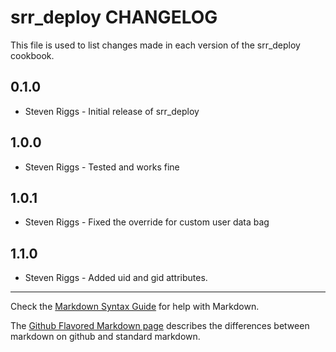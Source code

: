 srr_deploy CHANGELOG
======================

This file is used to list changes made in each version of the srr_deploy cookbook.

0.1.0
-----
- Steven Riggs - Initial release of srr_deploy

1.0.0
-----
- Steven Riggs - Tested and works fine

1.0.1
-----
- Steven Riggs - Fixed the override for custom user data bag

1.1.0
-----
- Steven Riggs - Added uid and gid attributes.


- - -
Check the [Markdown Syntax Guide](http://daringfireball.net/projects/markdown/syntax) for help with Markdown.

The [Github Flavored Markdown page](http://github.github.com/github-flavored-markdown/) describes the differences between markdown on github and standard markdown.
